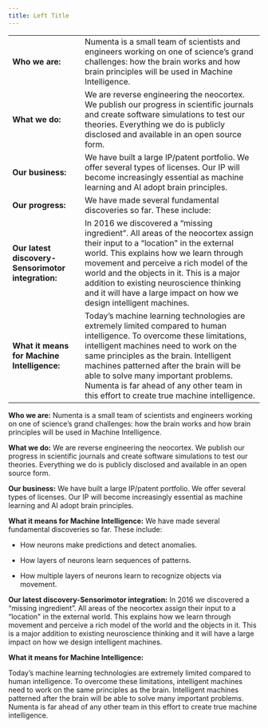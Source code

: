 ```yaml
---
title: Left Title
---
```


|   |            |
| ------------- |-------------| 
| **Who we are:**      | Numenta is a small team of scientists and engineers working on one of science’s grand challenges: how the brain works and how brain principles will be used in Machine Intelligence. |
| **What we do:**       | We are reverse engineering the neocortex. We publish our progress in scientific journals and create software simulations to test our theories. Everything we do is publicly disclosed and available in an open source form.     |
| **Our business:**  | We have built a large IP/patent portfolio. We offer several types of licenses. Our IP will become increasingly essential as machine learning and AI adopt brain principles.     |
| **Our progress:**   | We have made several fundamental discoveries so far. These include:
| **Our latest discovery-Sensorimotor integration:** | In 2016 we discovered a “missing ingredient”. All areas of the neocortex assign their input to a “location" in the external world. This explains how we learn through movement and perceive a rich model of the world and the objects in it. This is a major addition to existing neuroscience thinking and it will have a large impact on how we design intelligent machines.     |
| **What it means for Machine Intelligence:** | Today’s machine learning technologies are extremely limited compared to human intelligence. To overcome these limitations, intelligent machines need to work on the same principles as the brain. Intelligent machines patterned after the brain will be able to solve many important problems. Numenta is far ahead of any other team in this effort to create true machine intelligence.    |

**Who we are:** 
Numenta is a small team of scientists and engineers
working on one of science’s grand challenges: how the brain works and
how brain principles will be used in Machine Intelligence.

**What we do:** 
We are reverse engineering the neocortex. We publish our
progress in scientific journals and create software simulations to test
our theories. Everything we do is publicly disclosed and available in an
open source form.

**Our business:** 
We have built a large IP/patent portfolio. We offer
several types of licenses. Our IP will become increasingly essential as
machine learning and AI adopt brain principles.

**What it means for Machine Intelligence:** 
We have made several fundamental discoveries so far.
These include:

-   How neurons make predictions and detect anomalies.

-   How layers of neurons learn sequences of patterns.

-   How multiple layers of neurons learn to recognize objects via
    movement.

**Our latest discovery-Sensorimotor integration:**
In 2016 we discovered a “missing ingredient”. All areas of the
neocortex assign their input to a “location" in the external world.
This explains how we learn through movement and perceive a rich model
of the world and the objects in it. This is a major addition to
existing neuroscience thinking and it will have a large impact on how
we design intelligent machines.

**What it means for Machine Intelligence:**

Today’s machine learning technologies are
extremely limited compared to human intelligence. To overcome these
limitations, intelligent machines need to work on the same principles as
the brain. Intelligent machines patterned after the brain will be able
to solve many important problems. Numenta is far ahead of any other team
in this effort to create true machine intelligence.

